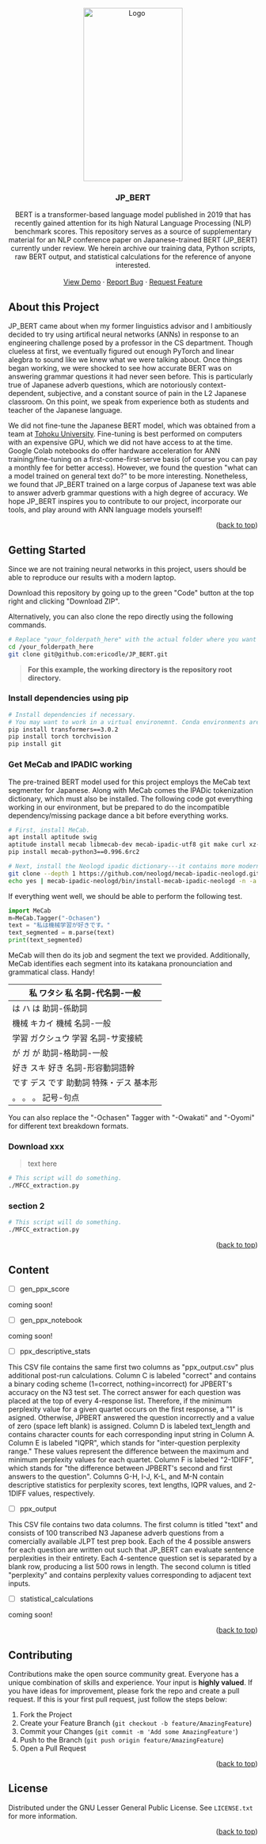 <!-- PROJECT LOGO -->
<br />
<div align="center">
  <a href="https://github.com/github_username/repo_name">
    <img src="https://github.com/ericodle/JP_BERT/blob/main/JPBERT_workflow.jpg" alt="Logo" width="200" height="350">
  </a>

<h3 align="center">JP_BERT</h3>

  <p align="center">
  BERT is a transformer-based language model published in 2019 that has recently gained attention for its high Natural Language Processing (NLP) benchmark scores. This repository serves as a source of supplementary material for an NLP conference paper on Japanese-trained BERT (JP_BERT) currently under review. We herein archive our training data, Python scripts, raw BERT output, and statistical calculations for the reference of anyone interested.
    <br />
    <br />
    <a href="https://github.com/github_username/repo_name">View Demo</a>
    ·
    <a href="https://github.com/github_username/repo_name/issues">Report Bug</a>
    ·
    <a href="https://github.com/github_username/repo_name/issues">Request Feature</a>
  </p>
</div>



<!-- ABOUT THE PROJECT -->
## About this Project

JP_BERT came about when my former linguistics advisor and I ambitiously decided to try using artifical neural networks (ANNs) in response to an engineering challenge posed by a professor in the CS department. Though clueless at first, we eventually figured out enough PyTorch and linear alegbra to sound like we knew what we were talking about. Once things began working, we were shocked to see how accurate BERT was on answering grammar questions it had never seen before. This is particularly true of Japanese adverb questions, which are notoriously context-dependent, subjective, and a constant source of pain in the L2 Japanese classroom. On this point, we speak from experience both as students and teacher of the Japanese language. 

We did not fine-tune the Japanese BERT model, which was obtained from a team at [Tohoku University](https://github.com/cl-tohoku/bert-japanese/tree/v1.0). Fine-tuning is best performed on computers with an expensive GPU, which we did not have access to at the time. Google Colab notebooks do offer hardware acceleration for ANN training/fine-tuning on a first-come-first-serve basis (of course you can pay a monthly fee for better access). However, we found the question "what can a model trained on general text do?" to be more interesting. Nonetheless, we found that JP_BERT trained on a large corpus of Japanese text was able to answer adverb grammar questions with a high degree of accuracy. We hope JP_BERT inspires you to contribute to our project, incorporate our tools, and play around with ANN language models yourself! 


<p align="right">(<a href="#top">back to top</a>)</p>


## Getting Started

Since we are not training neural networks in this project, users should be able to reproduce our results with a modern laptop.

Download this repository by going up to the green "Code" button at the top right and clicking "Download ZIP".

Alternatively, you can also clone the repo directly using the following commands.

  ```sh
  # Replace "your_folderpath_here" with the actual folder where you want the project to go.
  cd /your_folderpath_here
  git clone git@github.com:ericodle/JP_BERT.git
  ```

> __For this example, the working directory is the repository root directory.__ 

### Install dependencies using pip

  ```sh
  # Install dependencies if necessary. 
  # You may want to work in a virtual environemnt. Conda environments are nice for that.
  pip install transformers==3.0.2
  pip install torch torchvision
  pip install git
  ```
  
### Get MeCab and IPADIC working

The pre-trained BERT model used for this project employs the MeCab text segmenter for Japanese. Along with MeCab comes the IPADic tokenization dictionary, which must also be installed. The following code got everything working in our environment, but be prepared to do the incompatible dependency/missing package dance a bit before everything works.

  ```sh
  # First, install MeCab.
  apt install aptitude swig 
  aptitude install mecab libmecab-dev mecab-ipadic-utf8 git make curl xz-utils file -y
  pip install mecab-python3==0.996.6rc2
  
  # Next, install the Neologd ipadic dictionary---it contains more modern internet words.
  git clone --depth 1 https://github.com/neologd/mecab-ipadic-neologd.git
  echo yes | mecab-ipadic-neologd/bin/install-mecab-ipadic-neologd -n -a
  ```

If everything went well, we should be able to perform the following test.

  ```python
  import MeCab
  m=MeCab.Tagger("-Ochasen")
  text = "私は機械学習が好きです。"
  text_segmented = m.parse(text)
  print(text_segmented)
  ```
MeCab will then do its job and segment the text we provided. Additionally, MeCab identifies each segment into its katakana pronounciation and grammatical class. Handy!

| 私       ワタシ     私       名詞-代名詞-一般                 
|----------------------------------------------------------------
| は       ハ       は       助詞-係助詞                         
| 機械      キカイ     機械      名詞-一般                       
| 学習      ガクシュウ   学習      名詞-サ変接続                 
| が       ガ       が       助詞-格助詞-一般                    
| 好き      スキ      好き      名詞-形容動詞語幹                
| です      デス      です      助動詞     特殊・デス   基本形   
| 。       。       。       記号-句点                           

You can also replace the "-Ochasen" Tagger with "-Owakati" and "-Oyomi" for different text breakdown formats.

### Download xxx

> text here

```sh
# This script will do something.
./MFCC_extraction.py
```


### section 2


```sh
# This script will do something.
./MFCC_extraction.py
```


<p align="right">(<a href="#top">back to top</a>)</p>


## Content

- [ ] gen_ppx_score

coming soon!

- [ ] gen_ppx_notebook

coming soon!

- [ ] ppx_descriptive_stats

This CSV file contains the same first two columns as "ppx_output.csv" plus additional post-run calculations. Column C is labeled "correct" and contains a binary coding scheme (1=correct, nothing=incorrect) for JPBERT's accuracy on the N3 test set. The correct answer for each question was placed at the top of every 4-response list. Therefore, if the minimum perplexity value for a given quartet occurs on the first response, a "1" is asigned. Otherwise, JPBERT answered the question incorrectly and a value of zero (space left blank) is assigned. Column D is labeled text_length and contains character counts for each corresponding input string in Column A. Column E is labeled "IQPR", which stands for "inter-question perplexity range." These values represent the difference between the maximum and minimum perplexity values for each quartet. Column F is labeled "2-1DIFF", which stands for "the difference between JPBERT's second and first answers to the question". Columns G-H, I-J, K-L, and M-N contain descriptive statistics for perplexity scores, text lengths, IQPR values, and 2-1DIFF values, respectively.

- [ ] ppx_output

This CSV file contains two data columns. The first column is titled "text" and consists of 100 transcribed N3 Japanese adverb questions from a comercially available JLPT test prep book. Each of the 4 possible answers for each question are written out such that JP_BERT can evaluate sentence perplexities in their entirety. Each 4-sentence question set is separated by a blank row, producing a list 500 rows in length. The second column is titled "perplexity" and contains perplexity values corresponding to adjacent text inputs.

- [ ] statistical_calculations

coming soon!

<p align="right">(<a href="#top">back to top</a>)</p>



<!-- CONTRIBUTING -->
## Contributing

Contributions make the open source community great. Everyone has a unique combination of skills and experience. Your input is **highly valued**.
If you have ideas for improvement, please fork the repo and create a pull request. 
If this is your first pull request, just follow the steps below:

1. Fork the Project
2. Create your Feature Branch (`git checkout -b feature/AmazingFeature`)
3. Commit your Changes (`git commit -m 'Add some AmazingFeature'`)
4. Push to the Branch (`git push origin feature/AmazingFeature`)
5. Open a Pull Request

<p align="right">(<a href="#top">back to top</a>)</p>



<!-- LICENSE -->
## License

Distributed under the GNU Lesser General Public License. See `LICENSE.txt` for more information.

<p align="right">(<a href="#top">back to top</a>)</p>





<!-- MARKDOWN LINKS & IMAGES -->
<!-- https://www.markdownguide.org/basic-syntax/#reference-style-links -->
[contributors-shield]: https://img.shields.io/github/contributors/github_username/repo_name.svg?style=for-the-badge
[contributors-url]: https://github.com/github_username/repo_name/graphs/contributors
[forks-shield]: https://img.shields.io/github/forks/github_username/repo_name.svg?style=for-the-badge
[forks-url]: https://github.com/github_username/repo_name/network/members
[stars-shield]: https://img.shields.io/github/stars/github_username/repo_name.svg?style=for-the-badge
[stars-url]: https://github.com/github_username/repo_name/stargazers
[issues-shield]: https://img.shields.io/github/issues/github_username/repo_name.svg?style=for-the-badge
[issues-url]: https://github.com/github_username/repo_name/issues
[license-shield]: https://img.shields.io/github/license/github_username/repo_name.svg?style=for-the-badge
[license-url]: https://github.com/github_username/repo_name/blob/master/LICENSE.txt
[linkedin-shield]: https://img.shields.io/badge/-LinkedIn-black.svg?style=for-the-badge&logo=linkedin&colorB=555
[linkedin-url]: https://linkedin.com/in/linkedin_username
[product-screenshot]: images/screenshot.png
